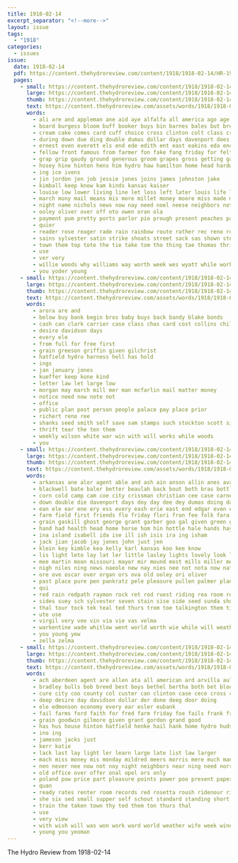 ```yaml
---
title: 1918-02-14
excerpt_separator: "<!--more-->"
layout: issue
tags:
  - "1918"
categories:
  - issues
issue:
  date: 1918-02-14
  pdf: https://content.thehydroreview.com/content/1918/1918-02-14/HR-1918-02-14.pdf
  pages:
    - small: https://content.thehydroreview.com/content/1918/1918-02-14/small/HR-1918-02-14-01.jpg
      large: https://content.thehydroreview.com/content/1918/1918-02-14/large/HR-1918-02-14-01.jpg
      thumb: https://content.thehydroreview.com/content/1918/1918-02-14/thumbnails/HR-1918-02-14-01.jpg
      text: https://content.thehydroreview.com/assets/words/1918/1918-02-14/HR-1918-02-14-01.txt
      words:
        - ali are and appleman ane aid aye alfalfa all america ago age
        - board burgess bloom buff booker buys bin barnes bales but breed beek burley begin brother best been bale blough boys bring boy business bee brand box brown bates bush bigger big back bride buckmaster bros bread beans brought barber bac better butter black balo buy bonds
        - cream cake comes card cuff choice cross clinton colt class crea chick carver canis catton camp corn county cockrel carrier colorado case chas cockrell cant caddo come cal con came cook can clark
        - during down due ding double dumas dollar days davenport does doane daughter dry doe daugherty
        - ernest even everett els end ede edith ent east eakins eda ence ear ero ens ego ena ester edd eld every
        - fellow front famous from farmer fon fake fang friday for felt fall fore few fields friends fos fill fruit feck farm fost first folk
        - grap grip gaudy ground generous groom grapes gross getting gain gaylor gens greeson glad gallen gallon going good guinea
        - hosey hine hinton hens him hydro haw hamilton home head hardware homes hand heritage hume heather herbert human has her heen hawkins herndon hen herb henry hands hurry harry had hay hatch held hatfield high hin harel herd how
        - ing ice ivens
        - jin jordon jen job jessie jones joins james johnston jake
        - kimball keep know kam kinds kansas kaiser
        - louise low lower living line let loss left later louis life list london liberal large lot las logan long lucky loyal last little ling lake links
        - march mony mail means mis more millet money moore miss made mere myrtle marvel mae many man maize members main men may mills menary mille mcnary mighty miller ming million morgan mile
        - night name nichols news now nay need noel neese neighbors not
        - ooley oliver over off oto owen oran ola
        - payment pum pretty ports parlor pio prough present peaches past pine packard phim princess price points pale person pesci pape people pie pier pei pay pair potter pitzer pack paper pleasure per peach pounds
        - quier
        - reader rose reager rade rain rainbow route rather rec reno rom room ready riley run renew reels red regular rock rel
        - sains sylvester satin strike shoats street sack sas shown step savin saturday stockton stamps seed story stock sow sunday service strength sat sales sale stamp see show son schools stick stover scarth sam saving sister soon sane sherman spring star soh
        - town them top tote the tie take tom tho thing tae thomas thrift tobacco than toa thralls tod try
        - use
        - ver very
        - willie woods why williams way worth week wes wyatt while work west will willis weeks wife white well walls weal war wil wind was wool win with wheat want worlds wing
        - you yoder young
    - small: https://content.thehydroreview.com/content/1918/1918-02-14/small/HR-1918-02-14-02.jpg
      large: https://content.thehydroreview.com/content/1918/1918-02-14/large/HR-1918-02-14-02.jpg
      thumb: https://content.thehydroreview.com/content/1918/1918-02-14/thumbnails/HR-1918-02-14-02.jpg
      text: https://content.thehydroreview.com/assets/words/1918/1918-02-14/HR-1918-02-14-02.txt
      words:
        - arora are and
        - below buy bank begin bros baby buys back bandy blake bonds
        - cash can clark carrier case class chas card cost collins child
        - desire davidson days
        - every ele
        - from full for free first
        - grain greeson griffin given gilchrist
        - hatfield hydro harness hell has hold
        - ings
        - jan january jones
        - kueffer keep kone kind
        - letter law let large low
        - morgan may march mill mer man mcfarlin mail matter money
        - notice need now note not
        - office
        - public plan post person people palace pay place prior
        - richert reno ree
        - shanks seed smith self save sam stamps such stockton scott simple states stamp sales
        - thrift tear the ten them
        - weekly wilson white war win with will works while woods
        - you
    - small: https://content.thehydroreview.com/content/1918/1918-02-14/small/HR-1918-02-14-03.jpg
      large: https://content.thehydroreview.com/content/1918/1918-02-14/large/HR-1918-02-14-03.jpg
      thumb: https://content.thehydroreview.com/content/1918/1918-02-14/thumbnails/HR-1918-02-14-03.jpg
      text: https://content.thehydroreview.com/assets/words/1918/1918-02-14/HR-1918-02-14-03.txt
      words:
        - arkansas ane alor agent able and ash ain anson allin anes avant agnes arch ache acre alter all aul adams ale aby ader atack aring arthur are age ang ana ago als
        - blackwell bate baler better beaulah back bout both bras bottle born bere began bring bee benet body bent bus bie business beulah bay bese braly bode brown bales boca but bland brother bottles best bound bowie been bills breed brand burkhalter big bang bank benin bates bear baby battle
        - corn cold camp cam coe city crissman christian cee case carnegie charles came county can cons crear colony cater carver chas canon chandler clark cos cal cua crank cat cross con canute cau clay collier collins cogar carrie charley church car caan claude
        - down double die davenport days doy day dee dey dumas doing daughter dorothy dinner dunlap dam date
        - ean ele ear ene ery ess every eash erie east end edgar even eakins eng eno ernest
        - farm field first friends flo friday flori fran fee folk fara fina finder fore favors frost fost forget fast fon frid from faithful frank for ford fow
        - grain gaskill ghost george grant garber goo gal given green gas grass gave good ganon gene
        - hand had health head home horse hom hin hottle hale hands hay her house henkes hardy heide hie hey hens heidebrecht heres hor highland homes hose husband hydro hays helena hews how hamilton hoi has henke henty heard hae
        - ina island isabell ida ise ill ish isis ira ing isham
        - jack jian jacob jay jones john just jen
        - klein key kimble kea kelly karl kansas koo kee know
        - lis light leto lay lat ler little lasley lights lovely look lin luck leveque lowell lookeba lura live lies lake lonn let last lash large logan left life lee lawton
        - mee martin moon missouri mayor mir mound most mills miller meal marvel mare monday mention mea moyse master mule mey minnie miss morn mania more moth min mew mos mexico moore much morning mar mel
        - nigh niles ning news naeole new nay nies nee not nota now natal night nol nurse nicely niece numbers noon nordyke north need
        - ore ove oscar over organ ors ova old ooley ori oliver
        - past place pure pen pankratz pele pleasure pullen palmer plane pie punch packard per pop peat pleas present pack pauls peak pin pro penne princess parley poor paterson pat poly phillips pee pale plant paige pot port
        - qui
        - red rain redpath raymon rock ret rod ruest riding rea room regar rowan rons rao rally rol ren rie roule rae renee rom real ruth ree ralph reber row rent rage road rey reis ross ratte
        - sides suey sch sylvester seven stain sise side seed sunda showe still stock shaw sol sage sudan stockton sani supply style stove sons sweet spring sare saving sum say schuyler store sue sal saturday speak styles sell sener south scott sane son sister severe summer sie sack sunday snyder soul sano she show see stover smith service springs sewing sale sick soe
        - thal tour tock tek teal ted thurs trom toe talkington them tie tae taylor ton tay then tone taye the tian tame town tolles tote toni tin thralls thu trial tod thirsk ticker tee take
        - ute use
        - virgil very vee vin via vie vas velma
        - warkentine wade whitlow went world worth wie while will weatherford weather week wife woods weight wagon working walter well waite weeks white wane word wien win work wyatt west williams was wilt winter with wood warning wheat
        - you young yew
        - zella zelma
    - small: https://content.thehydroreview.com/content/1918/1918-02-14/small/HR-1918-02-14-04.jpg
      large: https://content.thehydroreview.com/content/1918/1918-02-14/large/HR-1918-02-14-04.jpg
      thumb: https://content.thehydroreview.com/content/1918/1918-02-14/thumbnails/HR-1918-02-14-04.jpg
      text: https://content.thehydroreview.com/assets/words/1918/1918-02-14/HR-1918-02-14-04.txt
      words:
        - ach aberdeen agent are allen ata all american ard arvilla aul angus aid and able aver
        - bradley bulls bob breed best boys bethel bertha both bet blood but been better buy bring bonds bank
        - cure city coo county col custer can clinton case cece cross cay company cee clyde christian cheney coe car clive con
        - deep desire day davidson dollar der done deeg door doing
        - ele edmonson economy every ear esler eubank
        - fail farms ford faith for fred farm friday foe fails frank from
        - grain goodwin gilmore given grant gordon grand good
        - has hus house hinton hatfield henke hail hank home hydro hudson halls husbands high herndon homes had horn hundred hand hold
        - ino ing
        - jameson jacks just
        - kerr katie
        - lack last lay light ler learn large late list law larger
        - mach miss money mis monday mildred meers morris mere much many made may men measles more marie most model moth
        - nen never nee now not noy night neighbors near ning need norris north
        - old office over offer onal opel ors only
        - poland pow price part pleasure points power poo present paper profit pie patient president public pleasant peters plan
        - quan
        - ready rates renter room records red rosetta roush ridenour ridge res riden
        - she six sed small supper self schout standard standing short sale sood stallions sedan stuff ser siek supply service shi summer seed sunday stock scott such sick strength sales shanks sell save sieg special second skelton
        - train the taken town thy ted them ton thurs thal
        - use
        - very view
        - with wish will was won work ward world weather wife week wine war winter win
        - young you yeoman
---
```


The Hydro Review from 1918-02-14

<!--more-->


